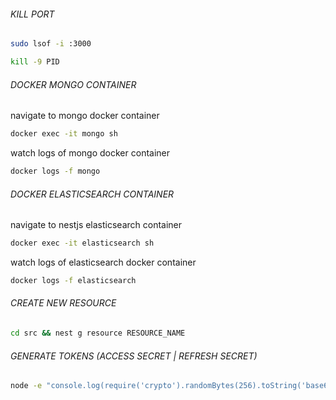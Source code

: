 ###### KILL PORT

```bash
sudo lsof -i :3000
```

```bash
kill -9 PID
```

[//]: # (###### DOCKER NESTJS CONTAINER)

[//]: # ()
[//]: # (navigate to nestjs docker container)

[//]: # (```bash)

[//]: # (docker exec -it nestjs sh)

[//]: # (```)

[//]: # ()
[//]: # (watch logs of nestjs docker container)

[//]: # (```bash)

[//]: # (docker logs -f nestjs)

[//]: # (```)

###### DOCKER MONGO CONTAINER

navigate to mongo docker container
```bash
docker exec -it mongo sh
```

watch logs of mongo docker container
```bash
docker logs -f mongo
```

###### DOCKER ELASTICSEARCH CONTAINER

navigate to nestjs elasticsearch container
```bash
docker exec -it elasticsearch sh
```

watch logs of elasticsearch docker container
```bash
docker logs -f elasticsearch
```

###### CREATE NEW RESOURCE

```bash
cd src && nest g resource RESOURCE_NAME
```

###### GENERATE TOKENS (ACCESS SECRET | REFRESH SECRET)

```bash
node -e "console.log(require('crypto').randomBytes(256).toString('base64'));"
```